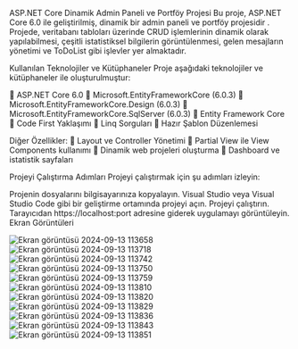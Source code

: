 ASP.NET Core Dinamik Admin Paneli ve Portföy Projesi
Bu proje, ASP.NET Core 6.0 ile geliştirilmiş, dinamik bir admin paneli ve portföy projesidir . Projede, veritabanı tabloları üzerinde CRUD işlemlerinin dinamik olarak yapılabilmesi, çeşitli istatistiksel bilgilerin görüntülenmesi, gelen mesajların yönetimi ve ToDoList gibi işlevler yer almaktadır.

Kullanılan Teknolojiler ve Kütüphaneler
Proje aşağıdaki teknolojiler ve kütüphaneler ile oluşturulmuştur:

🔹 ASP.NET Core 6.0
🔹 Microsoft.EntityFrameworkCore (6.0.3)
🔹 Microsoft.EntityFrameworkCore.Design (6.0.3)
🔹 Microsoft.EntityFrameworkCore.SqlServer (6.0.3)
🔹 Entity Framework Core
🔹 Code First Yaklaşımı
🔹 Linq Sorguları
🔹 Hazır Şablon Düzenlemesi

Diğer Özellikler:
🔹 Layout ve Controller Yönetimi
🔹 Partial View ile View Components kullanımı
🔹 Dinamik web projeleri oluşturma
🔹 Dashboard ve istatistik sayfaları

Projeyi Çalıştırma Adımları
Projeyi çalıştırmak için şu adımları izleyin:

Projenin dosyalarını bilgisayarınıza kopyalayın.
Visual Studio veya Visual Studio Code gibi bir geliştirme ortamında projeyi açın.
Projeyi çalıştırın.
Tarayıcıdan https://localhost:port adresine giderek uygulamayı görüntüleyin.
Ekran Görüntüleri

![Ekran görüntüsü 2024-09-13 113658](https://github.com/user-attachments/assets/4c5db588-2b8f-493a-815f-ed4cb81d03d1)
![Ekran görüntüsü 2024-09-13 113718](https://github.com/user-attachments/assets/a0115a1a-04df-4a2a-9b66-4e5576f84781)
![Ekran görüntüsü 2024-09-13 113742](https://github.com/user-attachments/assets/08e1638e-4e8a-41d5-8204-5d9335cd0920)
![Ekran görüntüsü 2024-09-13 113750](https://github.com/user-attachments/assets/1e257025-c122-4a86-b26a-97f4e7da3873)
![Ekran görüntüsü 2024-09-13 113759](https://github.com/user-attachments/assets/24589790-2ff1-41d0-abd6-6d508b9f8204)
![Ekran görüntüsü 2024-09-13 113810](https://github.com/user-attachments/assets/e5ed9157-0db4-4554-b77f-cd3fff9f4126)
![Ekran görüntüsü 2024-09-13 113820](https://github.com/user-attachments/assets/74bb1224-5fa6-4164-8b54-d51f65c1fe92)
![Ekran görüntüsü 2024-09-13 113829](https://github.com/user-attachments/assets/93daec3d-5c4a-49b4-9be0-4ee34ae1f197)
![Ekran görüntüsü 2024-09-13 113836](https://github.com/user-attachments/assets/fed04313-c32e-4956-b39b-e2a62165cc24)
![Ekran görüntüsü 2024-09-13 113843](https://github.com/user-attachments/assets/b3142773-1f2a-4d87-b46a-c51b8e6b649d)
![Ekran görüntüsü 2024-09-13 113851](https://github.com/user-attachments/assets/13ff6dc1-558a-4eb2-aa80-18e276679ffa)
